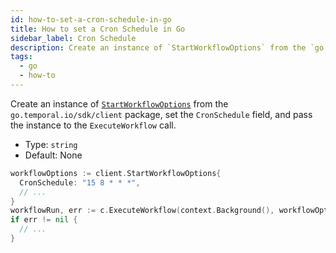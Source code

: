 ```yaml
---
id: how-to-set-a-cron-schedule-in-go
title: How to set a Cron Schedule in Go
sidebar_label: Cron Schedule
description: Create an instance of `StartWorkflowOptions` from the `go.temporal.io/sdk/client` package, set the `CronSchedule` field, and pass the instance to the `ExecuteWorkflow` call.
tags:
  - go
  - how-to
---
```


Create an instance of [`StartWorkflowOptions`](https://pkg.go.dev/go.temporal.io/sdk/client#StartWorkflowOptions) from the `go.temporal.io/sdk/client` package, set the `CronSchedule` field, and pass the instance to the `ExecuteWorkflow` call.

- Type: `string`
- Default: None

```go
workflowOptions := client.StartWorkflowOptions{
  CronSchedule: "15 8 * * *",
  // ...
}
workflowRun, err := c.ExecuteWorkflow(context.Background(), workflowOptions, YourWorkflowDefinition)
if err != nil {
  // ...
}
```
